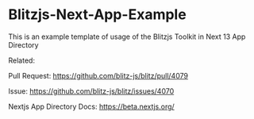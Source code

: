 # Blitzjs-Next-App-Example

This is an example template of usage of the Blitzjs Toolkit in Next 13 App Directory

Related:

Pull Request: https://github.com/blitz-js/blitz/pull/4079

Issue: https://github.com/blitz-js/blitz/issues/4070

Nextjs App Directory Docs: https://beta.nextjs.org/
